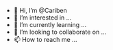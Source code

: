 - 👋 Hi, I’m @Cariben
- 👀 I’m interested in ...
- 🌱 I’m currently learning ...
- 💞️ I’m looking to collaborate on ...
- 📫 How to reach me ...

<!---
Cariben/Cariben is a ✨ special ✨ repository because its `README.md` (this file) appears on your GitHub profile.
You can click the Preview link to take a look at your changes.
--->
